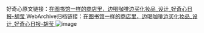 好奇心原文链接：[在图书馆一样的商店里，边喝咖啡边买化妆品_设计_好奇心日报-胡莹 ](https://www.qdaily.com/articles/11300.html)
WebArchive归档链接：[在图书馆一样的商店里，边喝咖啡边买化妆品_设计_好奇心日报-胡莹 ](http://web.archive.org/web/20190623164218/https://www.qdaily.com/articles/11300.html)
![image](http://ww3.sinaimg.cn/large/007d5XDply1g3wfd84z9bj30u04rc7wh)